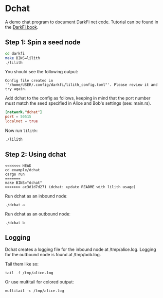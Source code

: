 # Dchat

A demo chat program to document DarkFi net
code. Tutorial can be found in the [DarkFi
book](https://darkrenaissance.github.io/darkfi/learn/writing-a-p2p-app.html).

## Step 1: Spin a seed node

```bash
cd darkfi
make BINS=lilith
./lilith
```

You should see the following output:

```
Config file created in '"/home/USER/.config/darkfi/lilith_config.toml"'. Please review it and try again.
 ```

Add dchat to the config as follows, keeping in mind that the port number
must match the seed specified in Alice and Bob's settings (see: main.rs).

```toml
[network."dchat"]
port = 50515
localnet = true
```

Now run `lilith`:

```bash
./lilith
```

## Step 2: Using dchat

```shell
<<<<<<< HEAD
cd example/dchat
cargo run
=======
make BINS="dchat"
>>>>>>> ac3d1d7d271 (dchat: update README with lilith usage)
```

Run dchat as an inbound node:

```shell
./dchat a
```

Run dchat as an outbound node:

```shell
./dchat b
```

## Logging

Dchat creates a logging file for the inbound node at /tmp/alice.log.
Logging for the outbound node is found at /tmp/bob.log.

Tail them like so:

```shell
tail -f /tmp/alice.log
```

Or use multitail for colored output:

```shell
multitail -c /tmp/alice.log
```



